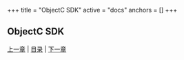 +++
title = "ObjectC SDK"
active = "docs"
anchors = []
+++

ObjectC SDK
---

[上一章](/docs/api.md)  |  [目录](/docs/index.md)  |  [下一章](/docs/api-go.md)

